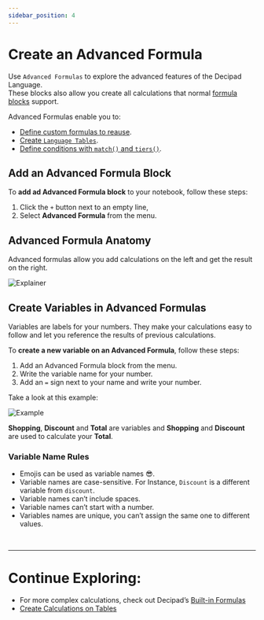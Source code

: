 ```yaml
---
sidebar_position: 4
---
```


# Create an Advanced Formula

Use `Advanced Formulas` to explore the advanced features of the Decipad Language. <br />
These blocks also allow you create all calculations that normal [formula blocks](<(/docs/getting-started/formulas)>) support.

Advanced Formulas enable you to:

- [Define custom formulas to reause](/docs/formulas/formulas).
- [Create `Language Tables`](/docs/advanced-concepts/language-tables).
- [Define conditions with `match()` and `tiers()`](/docs/advanced-concepts/decision-tables).

## Add an Advanced Formula Block

To **add ad Advanced Formula block** to your notebook, follow these steps:

1.  Click the `+` button next to an empty line,
2.  Select **Advanced Formula** from the menu.

## Advanced Formula Anatomy

Advanced formulas allow you add calculations on the left and get the result on the right.

![Explainer](https://user-images.githubusercontent.com/12210180/198010628-9aa8bda8-d1f9-4b41-b6a6-ccc43b19e9e3.png)

## Create Variables in Advanced Formulas

Variables are labels for your numbers. They make your calculations easy to follow and let you reference the results of previous calculations.

To **create a new variable on an Advanced Formula**, follow these steps:

1.  Add an Advanced Formula block from the menu.
2.  Write the variable name for your number.
3.  Add an `=` sign next to your name and write your number.

Take a look at this example:

![Example](https://user-images.githubusercontent.com/12210180/198111866-1475915c-bedc-4a08-ae4a-da904cda6d22.png)

**Shopping**, **Discount** and **Total** are variables and **Shopping** and **Discount** are used to calculate your **Total**.

### Variable Name Rules

- Emojis can be used as variable names 😎.
- Variable names are case-sensitive. For Instance, `Discount` is a different variable from `discount`.
- Variable names can’t include spaces.
- Variable names can’t start with a number.
- Variables names are unique, you can’t assign the same one to different values.

<br />

---

# Continue Exploring:

- For more complex calculations, check out Decipad’s [Built-in Formulas](/docs/formulas)
- [Create Calculations on Tables](/docs/quick-start/table-calculations)
